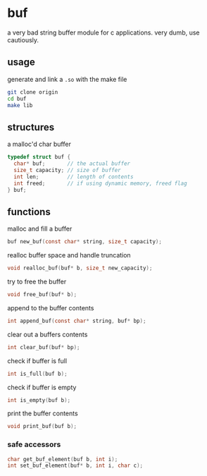 # buf
a very bad string buffer module for c applications. very dumb, use cautiously.

## usage
generate and link a `.so` with the make file
```bash
git clone origin
cd buf
make lib
```

## structures

a malloc'd char buffer
```c
typedef struct buf {
  char* buf;       // the actual buffer
  size_t capacity; // size of buffer
  int len;         // length of contents
  int freed;       // if using dynamic memory, freed flag
} buf;
```
## functions

malloc and fill a buffer
```c
buf new_buf(const char* string, size_t capacity);
```

realloc buffer space and handle truncation
```c
void realloc_buf(buf* b, size_t new_capacity);
```

try to free the buffer
```c
void free_buf(buf* b);
```

append to the buffer contents
```c
int append_buf(const char* string, buf* bp);
```

clear out a buffers contents
```c
int clear_buf(buf* bp);
```

check if buffer is full
```c
int is_full(buf b);
```

check if buffer is empty
```c
int is_empty(buf b);
```

print the buffer contents
```c
void print_buf(buf b);
```

### safe accessors
```c
char get_buf_element(buf b, int i);
int set_buf_element(buf* b, int i, char c);
```
